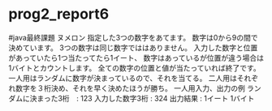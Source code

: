 # prog2_report6
#java最終課題
ヌメロン
指定した3つの数字をあてます。
数字は0から9の間で決めています。
3つの数字は同じ数字でははありません。
入力した数字と位置があっていたら1つ当たってたら1イート、
数字はあっているが位置が違う場合は1バイトとカウントします。
全ての数字の位置と値が当たっていれば終了です。
一人用はランダムに数字が決まっているので、それを当てる。
二人用はそれぞれ数字を３桁決め、それを早く決めたほうが勝ち。
一人用入力、出力の例
ランダムに決まった3桁　: 123
入力した数字3桁 : 324
出力結果 : 1イート 1バイト
